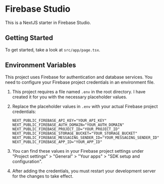 # Firebase Studio

This is a NextJS starter in Firebase Studio.

## Getting Started

To get started, take a look at `src/app/page.tsx`.

## Environment Variables

This project uses Firebase for authentication and database services. You need to configure your Firebase project credentials in an environment file.

1.  This project requires a file named `.env` in the root directory. I have created it for you with the necessary placeholder values.
2.  Replace the placeholder values in `.env` with your actual Firebase project credentials:

    ```
    NEXT_PUBLIC_FIREBASE_API_KEY="YOUR_API_KEY"
    NEXT_PUBLIC_FIREBASE_AUTH_DOMAIN="YOUR_AUTH_DOMAIN"
    NEXT_PUBLIC_FIREBASE_PROJECT_ID="YOUR_PROJECT_ID"
    NEXT_PUBLIC_FIREBASE_STORAGE_BUCKET="YOUR_STORAGE_BUCKET"
    NEXT_PUBLIC_FIREBASE_MESSAGING_SENDER_ID="YOUR_MESSAGING_SENDER_ID"
    NEXT_PUBLIC_FIREBASE_APP_ID="YOUR_APP_ID"
    ```

3.  You can find these values in your Firebase project settings under "Project settings" > "General" > "Your apps" > "SDK setup and configuration".
4.  After adding the credentials, you must restart your development server for the changes to take effect.
